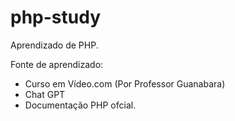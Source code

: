 # php-study
Aprendizado de PHP. 

Fonte de aprendizado:
 * Curso em Vídeo.com (Por Professor Guanabara)
 * Chat GPT
 * Documentação PHP ofcial.
